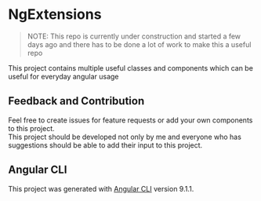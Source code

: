 # NgExtensions

> NOTE: This repo is currently under construction and started a few days ago and there has to be done a lot of work to make this a useful repo 

This project contains multiple useful classes and components which can be useful for everyday angular usage

## Feedback and Contribution

Feel free to create issues for feature requests or add your own components to this project.  
This project should be developed not only by me and everyone who has suggestions should be able to add their input to this project.

## Angular CLI
This project was generated with [Angular CLI](https://github.com/angular/angular-cli) version 9.1.1.
